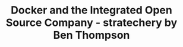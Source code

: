 ---
categories: all_articles
provider_display: "stratechery.com"
provider_name: "stratechery.com"
favicon_url: http://2yj23r14cytosbxol4cavq337g.wpengine.netdna-cdn.com/wp-content/themes/stratechery/images/IE/favicon.ico
title: "Docker and the Integrated Open Source Company - stratechery by Ben Thompson"
published: 2014-12-11
source: http://stratechery.com/2014/docker-integrated-open-source-company/
thumbnail: http://stratechery.com/wp-content/uploads/2014/12/docker-600x203.png
---